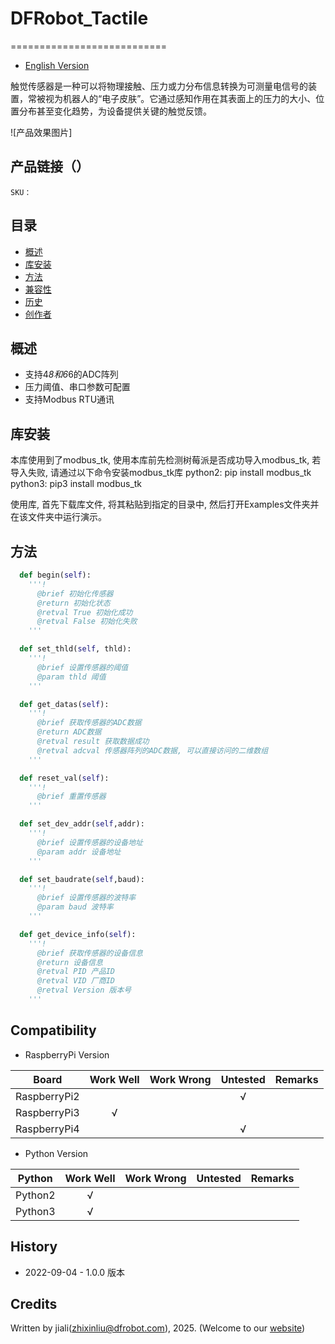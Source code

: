 # DFRobot_Tactile
===========================

* [English Version](./README.md)

触觉传感器是一种可以将物理接触、压力或力分布信息转换为可测量电信号的装置，常被视为机器人的“电子皮肤”。它通过感知作用在其表面上的压力的大小、位置分布甚至变化趋势，为设备提供关键的触觉反馈。

![产品效果图片]

## 产品链接（）

    SKU：

## 目录

  * [概述](#概述)
  * [库安装](#库安装)
  * [方法](#方法)
  * [兼容性](#兼容性)
  * [历史](#历史)
  * [创作者](#创作者)

## 概述

- 支持4*8和6*6的ADC阵列
- 压力阈值、串口参数可配置
- 支持Modbus RTU通讯


## 库安装

本库使用到了modbus_tk, 使用本库前先检测树莓派是否成功导入modbus_tk, 若导入失败, 请通过以下命令安装modbus_tk库 python2: pip install modbus_tk python3: pip3 install modbus_tk

使用库, 首先下载库文件, 将其粘贴到指定的目录中, 然后打开Examples文件夹并在该文件夹中运行演示。


## 方法

```python
  def begin(self):
    '''!
      @brief 初始化传感器
      @return 初始化状态
      @retval True 初始化成功
      @retval False 初始化失败
    '''

  def set_thld(self, thld):
    '''!
      @brief 设置传感器的阈值
      @param thld 阈值
    '''

  def get_datas(self):
    '''!
      @brief 获取传感器的ADC数据
      @return ADC数据
      @retval result 获取数据成功
      @retval adcval 传感器阵列的ADC数据, 可以直接访问的二维数组
    '''

  def reset_val(self):
    '''!
      @brief 重置传感器
    '''

  def set_dev_addr(self,addr):
    '''!
      @brief 设置传感器的设备地址
      @param addr 设备地址
    '''

  def set_baudrate(self,baud):
    '''!
      @brief 设置传感器的波特率
      @param baud 波特率
    '''

  def get_device_info(self):
    '''!
      @brief 获取传感器的设备信息
      @return 设备信息
      @retval PID 产品ID
      @retval VID 厂商ID
      @retval Version 版本号
    '''
```

## Compatibility

* RaspberryPi Version

| Board        | Work Well | Work Wrong | Untested | Remarks |
| ------------ | :-------: | :--------: | :------: | ------- |
| RaspberryPi2 |           |            |    √     |         |
| RaspberryPi3 |     √     |            |          |         |
| RaspberryPi4 |           |            |     √    |         |

* Python Version

| Python  | Work Well | Work Wrong | Untested | Remarks |
| ------- | :-------: | :--------: | :------: | ------- |
| Python2 |     √     |            |          |         |
| Python3 |     √     |            |          |         |

## History

- 2022-09-04 - 1.0.0 版本

## Credits

Written by jiali(zhixinliu@dfrobot.com), 2025. (Welcome to our [website](https://www.dfrobot.com/))